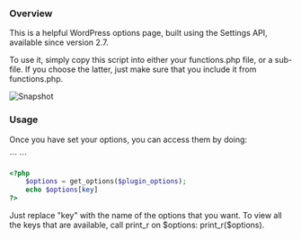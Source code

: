 <h3> Overview </h3> 
<p>
This is a helpful WordPress options page, built using the Settings API, available since version 2.7. 
</p>
<p>
To use it, simply copy this script into either your functions.php file, or a sub-file. If you choose the latter, just make sure that you include it from functions.php. 
</p>
<img src="http://content.screencast.com/users/JeffreyWay/folders/Jing/media/d4bb9b2a-528e-4c77-bad2-134735b4bbc9/00000004.png" alt="Snapshot" />

<h3> Usage </h3>
 <p>
Once you have set your options, you can access them by doing: </p>
```
<?php
$options = get_options($plugin_options);
echo $options[key]
?>
```

```php
<?php
	$options = get_options($plugin_options);
	echo $options[key]
?>
```
    
<p>Just replace "key" with the name of the options that you want. To view all the keys that are available, call print_r on $options: print_r($options). </p>

